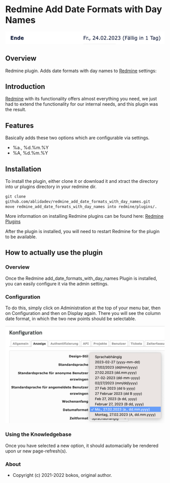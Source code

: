 # Redmine Add Date Formats with Day Names

![](screenshots/german-locale-example.png "Screenshot of german locale exmaple.")

## Overview

Redmine plugin. Adds date formats with day names to [Redmine](http://www.redmine.org/) settings:

## Introduction

[Redmine](http://www.redmine.org) with its functionality offers almost everything you need, we just had to extend the functionality for our internal needs, and this plugin was the result.

## Features

Basically adds these two options which are configurable via settings.

- %a., %d.%m.%Y
- %A, %d.%m.%Y

## Installation

To install the plugin, either clone it or download it and  xtract the directory into ur plugins directory in your redmine dir.

    git clone github.com/ablidadev/redmine_add_date_formats_with_day_names.git
    move redmine_add_date_formats_with_day_names into redmine/plugins/.

More information on installing Redmine plugins can be found here: [Redmine Plugins](http://www.redmine.org/wiki/redmine/Plugins)

After the plugin is installed, you will need to restart Redmine for the plugin to be available.

## How to actually use the plugin

### Overview

Once the Redmine add_date_formats_with_day_names Plugin is installed, you can easily configure it via the admin settings.

### Configuration

To do this, simply click on Administration at the top of your menu bar, then on Configuration and then on Display again. There you will see the column date format, in which the two new points should be selectable.

![](screenshots/configuration-dropdown.png "Screenshot of dropdown.")

### Using the Knowledgebase

Once you have selected a new option, it should automacially be rendered upon ur new page-refresh(s).

### About

* Copyright (c) 2021-2022 bokos, original author.
